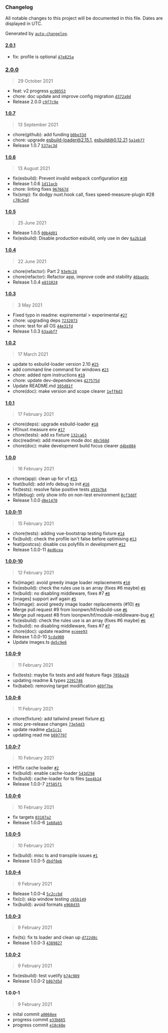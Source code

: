 ### Changelog

All notable changes to this project will be documented in this file. Dates are displayed in UTC.

Generated by [`auto-changelog`](https://github.com/CookPete/auto-changelog).

#### [2.0.1](https://github.com/harlan-zw/nuxt-build-optimisations/compare/2.0.0...2.0.1)

- fix: profile is optional [`47e825a`](https://github.com/harlan-zw/nuxt-build-optimisations/commit/47e825a528c9b77767500bc4763a0fdf7978c95b)

### [2.0.0](https://github.com/harlan-zw/nuxt-build-optimisations/compare/1.0.7...2.0.0)

> 29 October 2021

- feat: v2 progress [`ec00553`](https://github.com/harlan-zw/nuxt-build-optimisations/commit/ec005532998ac249f89be614c9a1a79a9d36bc04)
- chore: doc update and improve config migration [`d372a9d`](https://github.com/harlan-zw/nuxt-build-optimisations/commit/d372a9d7b8587e5615b853064beb16099309459b)
- Release 2.0.0 [`c9f7c9e`](https://github.com/harlan-zw/nuxt-build-optimisations/commit/c9f7c9eb9f15c3885f0404c17313e5ceef8a7d00)

#### [1.0.7](https://github.com/harlan-zw/nuxt-build-optimisations/compare/1.0.6...1.0.7)

> 13 September 2021

- chore(github): add funding [`b0be33d`](https://github.com/harlan-zw/nuxt-build-optimisations/commit/b0be33d71647da279514f456e88d508dd213230d)
- chore: upgrade esbuild-loader@2.15.1, esbuild@0.12.21 [`5a1eb77`](https://github.com/harlan-zw/nuxt-build-optimisations/commit/5a1eb7777a538d5923aecb01b4b3f440b5534edb)
- Release 1.0.7 [`537ac3d`](https://github.com/harlan-zw/nuxt-build-optimisations/commit/537ac3df4646f78940bd8d76824d7895fd1a7fb6)

#### [1.0.6](https://github.com/harlan-zw/nuxt-build-optimisations/compare/1.0.5...1.0.6)

> 13 August 2021

- fix(esbuild): Prevent invalid webpack configuration [`#30`](https://github.com/harlan-zw/nuxt-build-optimisations/pull/30)
- Release 1.0.6 [`1d11acb`](https://github.com/harlan-zw/nuxt-build-optimisations/commit/1d11acbf2ef4bde4e25b07cf9156290541784471)
- chore: linting fixes [`967667d`](https://github.com/harlan-zw/nuxt-build-optimisations/commit/967667df72a2b22e174f739e4125463858c03c84)
- fix(smp): fix dodgy nuxt.hook call, fixes speed-measure-plugin #28 [`c70c5ed`](https://github.com/harlan-zw/nuxt-build-optimisations/commit/c70c5edf98e2dfd915a8d797174fe6c3c8cd72f5)

#### [1.0.5](https://github.com/harlan-zw/nuxt-build-optimisations/compare/1.0.4...1.0.5)

> 25 June 2021

- Release 1.0.5 [`00b4d01`](https://github.com/harlan-zw/nuxt-build-optimisations/commit/00b4d0140d15262d5476e62d8dd103f3b727a74b)
- fix(esbuild): Disable production esbuild, only use in dev [`6a2b1a8`](https://github.com/harlan-zw/nuxt-build-optimisations/commit/6a2b1a83c9d2ed0a6787d836d079c0dac7d40a37)

#### [1.0.4](https://github.com/harlan-zw/nuxt-build-optimisations/compare/1.0.3...1.0.4)

> 22 June 2021

- chore(refactor): Part 2 [`93e9c24`](https://github.com/harlan-zw/nuxt-build-optimisations/commit/93e9c24a1445340ed9bfec7b344b6e250d4225d2)
- chore(refactor): Refactor app, improve code and stability [`46bae9c`](https://github.com/harlan-zw/nuxt-build-optimisations/commit/46bae9ca3b383e172dced2befea120bce9c5654b)
- Release 1.0.4 [`e831024`](https://github.com/harlan-zw/nuxt-build-optimisations/commit/e831024184f9396ec9b6a4ef4e3c622d8298675e)

#### [1.0.3](https://github.com/harlan-zw/nuxt-build-optimisations/compare/1.0.2...1.0.3)

> 3 May 2021

- Fixed typo in readme: expiremental &gt; experimental [`#27`](https://github.com/harlan-zw/nuxt-build-optimisations/pull/27)
- chore: upgrading deps [`7232073`](https://github.com/harlan-zw/nuxt-build-optimisations/commit/72320737228daa58e048c047537efd846178b795)
- chore: test for all OS [`44e31fd`](https://github.com/harlan-zw/nuxt-build-optimisations/commit/44e31fd1e43d7481ee459eab04c06f03a15ee3e5)
- Release 1.0.3 [`63aabf7`](https://github.com/harlan-zw/nuxt-build-optimisations/commit/63aabf75cebacb8b1b74a30e8f90ed1a9bb2b56f)

#### [1.0.2](https://github.com/harlan-zw/nuxt-build-optimisations/compare/1.0.1...1.0.2)

> 17 March 2021

- update to esbuild-loader version 2.10 [`#25`](https://github.com/harlan-zw/nuxt-build-optimisations/pull/25)
- add command line command for windows [`#23`](https://github.com/harlan-zw/nuxt-build-optimisations/pull/23)
- chore: added npm instructions [`#19`](https://github.com/harlan-zw/nuxt-build-optimisations/pull/19)
- chore: update dev-dependencies [`427575d`](https://github.com/harlan-zw/nuxt-build-optimisations/commit/427575dcac76638c7344bb9f014fbdf1de5c2a3c)
- Update README.md [`305d81f`](https://github.com/harlan-zw/nuxt-build-optimisations/commit/305d81fd02624c5311ab1da4841a7f608b52f5b1)
- chore(doc): make version and scope clearer [`1eff6d3`](https://github.com/harlan-zw/nuxt-build-optimisations/commit/1eff6d3ac833583a9f970d1979abf6f64062189e)

#### [1.0.1](https://github.com/harlan-zw/nuxt-build-optimisations/compare/1.0.0...1.0.1)

> 17 February 2021

- chore(deps): upgrade esbuild-loader [`#18`](https://github.com/harlan-zw/nuxt-build-optimisations/pull/18)
- Hf/nuxt measure env [`#17`](https://github.com/harlan-zw/nuxt-build-optimisations/pull/17)
- chore(tests): add xs fixture [`132ca63`](https://github.com/harlan-zw/nuxt-build-optimisations/commit/132ca6350feb01d28088c0a03d25623b5f303d84)
- doc(readme): add measure mode doc [`40c568d`](https://github.com/harlan-zw/nuxt-build-optimisations/commit/40c568d531a714b596b758ab1e7567e3c56704de)
- chore(doc): make development build focus clearer [`d4be804`](https://github.com/harlan-zw/nuxt-build-optimisations/commit/d4be804e6c66d875fc531a4f76a67d33b8143858)

#### [1.0.0](https://github.com/harlan-zw/nuxt-build-optimisations/compare/1.0.0-11...1.0.0)

> 16 February 2021

- chore(app): clean up for v1 [`#15`](https://github.com/harlan-zw/nuxt-build-optimisations/pull/15)
- feat(build): add info debug to init [`#16`](https://github.com/harlan-zw/nuxt-build-optimisations/pull/16)
- fix(tests): resolve false positive tests [`a91b7b4`](https://github.com/harlan-zw/nuxt-build-optimisations/commit/a91b7b4c476f0d096c21381e2bec995377516403)
- hf(debug): only show info on non-test environment [`0cf3ddf`](https://github.com/harlan-zw/nuxt-build-optimisations/commit/0cf3ddfe34c5a284d7511f4c18850dcf37165198)
- Release 1.0.0 [`d8e1470`](https://github.com/harlan-zw/nuxt-build-optimisations/commit/d8e147025ce9d27ec62bca201820972b9a48b73a)

#### [1.0.0-11](https://github.com/harlan-zw/nuxt-build-optimisations/compare/1.0.0-10...1.0.0-11)

> 15 February 2021

- chore(tests): adding vue-bootstrap testing fixture [`#14`](https://github.com/harlan-zw/nuxt-build-optimisations/pull/14)
- fix(build): check the profile isn't false before optimising [`#13`](https://github.com/harlan-zw/nuxt-build-optimisations/pull/13)
- feat(postcss): disable css polyfills in development [`#12`](https://github.com/harlan-zw/nuxt-build-optimisations/pull/12)
- Release 1.0.0-11 [`4ed6cea`](https://github.com/harlan-zw/nuxt-build-optimisations/commit/4ed6cea3201a8d46a367e76338f44199e4eac1a0)

#### [1.0.0-10](https://github.com/harlan-zw/nuxt-build-optimisations/compare/1.0.0-9...1.0.0-10)

> 12 February 2021

- fix(image): avoid greedy image loader replacements [`#10`](https://github.com/harlan-zw/nuxt-build-optimisations/pull/10)
- fix(esbuild): check the rules use is an array (fixes #6 maybe) [`#9`](https://github.com/harlan-zw/nuxt-build-optimisations/pull/9)
- fix(build): no disabling middleware, fixes #7 [`#8`](https://github.com/harlan-zw/nuxt-build-optimisations/pull/8)
- [images] support avif again [`#5`](https://github.com/harlan-zw/nuxt-build-optimisations/pull/5)
- fix(image): avoid greedy image loader replacements (#10) [`#4`](https://github.com/harlan-zw/nuxt-build-optimisations/issues/4)
- Merge pull request #9 from loonpwn/hf/esbuild-use [`#6`](https://github.com/harlan-zw/nuxt-build-optimisations/issues/6)
- Merge pull request #8 from loonpwn/hf/module-middleware-bug [`#7`](https://github.com/harlan-zw/nuxt-build-optimisations/issues/7)
- fix(esbuild): check the rules use is an array (fixes #6 maybe) [`#6`](https://github.com/harlan-zw/nuxt-build-optimisations/issues/6)
- fix(build): no disabling middleware, fixes #7 [`#7`](https://github.com/harlan-zw/nuxt-build-optimisations/issues/7)
- chore(doc): update readme [`eceee93`](https://github.com/harlan-zw/nuxt-build-optimisations/commit/eceee933aed3b7b7fe128edf80277c814bec07fb)
- Release 1.0.0-10 [`5cda900`](https://github.com/harlan-zw/nuxt-build-optimisations/commit/5cda900bc9781828fc04c1b6f2c7ce77133d7d32)
- Update images.ts [`de5c9e6`](https://github.com/harlan-zw/nuxt-build-optimisations/commit/de5c9e623dd0359fcb2c05d757d23892988e2eee)

#### [1.0.0-9](https://github.com/harlan-zw/nuxt-build-optimisations/compare/1.0.0-8...1.0.0-9)

> 11 February 2021

- fix(tests): maybe fix tests and add feature flags [`705ba28`](https://github.com/harlan-zw/nuxt-build-optimisations/commit/705ba28d7f56a9415bee2bae73d0bd40be3260f6)
- updating readme & types [`2291746`](https://github.com/harlan-zw/nuxt-build-optimisations/commit/22917464798651bd74365b279fd0c4715a2a7d20)
- fix(babel): removing target modification [`409f7be`](https://github.com/harlan-zw/nuxt-build-optimisations/commit/409f7bee4143b9877fe91e80de9313f0f0da228a)

#### [1.0.0-8](https://github.com/harlan-zw/nuxt-build-optimisations/compare/1.0.0-7...1.0.0-8)

> 11 February 2021

- chore(fixture): add tailwind preset fixture [`#3`](https://github.com/harlan-zw/nuxt-build-optimisations/pull/3)
- misc pre-release changes [`73e54d3`](https://github.com/harlan-zw/nuxt-build-optimisations/commit/73e54d3744c9104da7c8df83fef9f0632dacbbf2)
- update readme [`e5e1c1c`](https://github.com/harlan-zw/nuxt-build-optimisations/commit/e5e1c1c5e027bad2ddfdc1f26ab83384ca4da604)
- updating read me [`b897797`](https://github.com/harlan-zw/nuxt-build-optimisations/commit/b897797ac45b335b8ac71ae3d08c1358c00d49ca)

#### [1.0.0-7](https://github.com/harlan-zw/nuxt-build-optimisations/compare/1.0.0-6...1.0.0-7)

> 10 February 2021

- Hf/fix cache loader [`#2`](https://github.com/harlan-zw/nuxt-build-optimisations/pull/2)
- fix(build): enable cache-loader [`543d294`](https://github.com/harlan-zw/nuxt-build-optimisations/commit/543d29470c4033ed67b41fc4dc15c3bce6fd18f1)
- fix(build): cache-loader for ts files [`5ee4b14`](https://github.com/harlan-zw/nuxt-build-optimisations/commit/5ee4b14af9b27b1c0559410ea79831c1013c766f)
- Release 1.0.0-7 [`2f585f1`](https://github.com/harlan-zw/nuxt-build-optimisations/commit/2f585f1d18ab25d7bd7f7749a60806d4b8b7a07e)

#### [1.0.0-6](https://github.com/harlan-zw/nuxt-build-optimisations/compare/1.0.0-5...1.0.0-6)

> 10 February 2021

- fix targets [`03107a2`](https://github.com/harlan-zw/nuxt-build-optimisations/commit/03107a23790a0a0856da6c0598bc89554d858fe4)
- Release 1.0.0-6 [`1e68ab5`](https://github.com/harlan-zw/nuxt-build-optimisations/commit/1e68ab50115a4bcf1e02bdaa857907226dd109ce)

#### [1.0.0-5](https://github.com/harlan-zw/nuxt-build-optimisations/compare/1.0.0-4...1.0.0-5)

> 10 February 2021

- fix(build): misc ts and transpile issues [`#1`](https://github.com/harlan-zw/nuxt-build-optimisations/pull/1)
- Release 1.0.0-5 [`dbdf8eb`](https://github.com/harlan-zw/nuxt-build-optimisations/commit/dbdf8eb5b8b2ca4f7ecd90accfc744a0e9b62b2d)

#### [1.0.0-4](https://github.com/harlan-zw/nuxt-build-optimisations/compare/1.0.0-3...1.0.0-4)

> 9 February 2021

- Release 1.0.0-4 [`5c2ccbd`](https://github.com/harlan-zw/nuxt-build-optimisations/commit/5c2ccbd2fbf8dd0e12baac61ae904886afc236ba)
- fix(ci): skip window testing [`c65b149`](https://github.com/harlan-zw/nuxt-build-optimisations/commit/c65b149c70b068f3b25fd18e3079e195b2764173)
- fix(build): avoid formats [`e968d35`](https://github.com/harlan-zw/nuxt-build-optimisations/commit/e968d35a442e48763dc237f4eee8b996b14039ba)

#### [1.0.0-3](https://github.com/harlan-zw/nuxt-build-optimisations/compare/1.0.0-2...1.0.0-3)

> 9 February 2021

- fix(ts): fix ts loader and clean up [`d722d8c`](https://github.com/harlan-zw/nuxt-build-optimisations/commit/d722d8ccc8b79aa61ed0148eb82f385297d15061)
- Release 1.0.0-3 [`4389827`](https://github.com/harlan-zw/nuxt-build-optimisations/commit/4389827d73a213d6f54696cbb261b8ab3166c653)

#### [1.0.0-2](https://github.com/harlan-zw/nuxt-build-optimisations/compare/1.0.0-1...1.0.0-2)

> 9 February 2021

- fix(esbuild): test vuetify [`b74c989`](https://github.com/harlan-zw/nuxt-build-optimisations/commit/b74c98946f8d670c9484c092d2aa7246f00f6c30)
- Release 1.0.0-2 [`b8b7d5d`](https://github.com/harlan-zw/nuxt-build-optimisations/commit/b8b7d5d01ce1db2d755188f97846c4da99e2f142)

#### 1.0.0-1

> 9 February 2021

- inital commit [`a0068ee`](https://github.com/harlan-zw/nuxt-build-optimisations/commit/a0068ee41fa40addfa6a60caa6f19be3b5fa0497)
- progress commit [`e33b665`](https://github.com/harlan-zw/nuxt-build-optimisations/commit/e33b6659b10f59c6bfb5671a92ea985e001bcdd9)
- progress commit [`e18c68e`](https://github.com/harlan-zw/nuxt-build-optimisations/commit/e18c68ecaf3f6eb1e677300c723dca469868412b)
